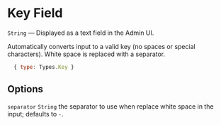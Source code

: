 # Key Field

`String` — Displayed as a text field in the Admin UI.

Automatically converts input to a valid key (no spaces or special characters). White space is replaced with a separator.

```js
  { type: Types.Key }
```

## Options

`separator` `String`
the separator to use when replace white space in the input; defaults to `-`.
